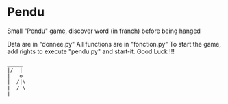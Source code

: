 # Pendu
Small "Pendu" game, discover word (in franch) before being hanged 

Data are in "donnee.py"
All functions are in "fonction.py"
To start the game, add rights to execute "pendu.py" and start-it. 
Good Luck !!! 




    _____
    |/  |
    |   o 
    |  /|\
    |  / \
    |

